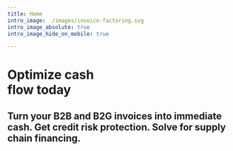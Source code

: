 ```yaml
---
title: Home
intro_image:  /images/invoice-factoring.svg 
intro_image_absolute: true
intro_image_hide_on_mobile: true

---
```

# Optimize cash <br/>flow today

## Turn your B2B and B2G invoices into immediate cash. Get credit risk protection. Solve for supply chain financing.
